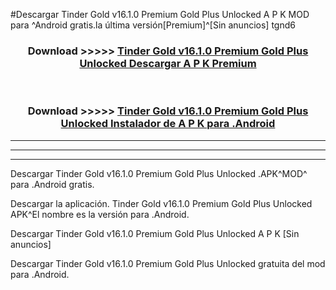 #Descargar Tinder Gold v16.1.0 Premium Gold Plus Unlocked  A P K MOD para ^Android gratis.la última versión[Premium]^[Sin anuncios] tgnd6



<div align="center">
<h3>Download >>>>> <a href="https://es-web.web.app/?es= ${title}">Tinder Gold v16.1.0 Premium Gold Plus Unlocked  Descargar A P K Premium</a></h3><br>

<h3>Download >>>>> <a href="https://es-web.web.app/?es= ${title}">Tinder Gold v16.1.0 Premium Gold Plus Unlocked  Instalador de A P K para .Android</a></h3>
</div>


----------------------------------------------------------

----------------------------------------------------------

----------------------------------------------------------

Descargar Tinder Gold v16.1.0 Premium Gold Plus Unlocked  .APK^MOD^ para .Android gratis.

Descargar la aplicación. Tinder Gold v16.1.0 Premium Gold Plus Unlocked  APK^El nombre es la versión para .Android.

Descargar Tinder Gold v16.1.0 Premium Gold Plus Unlocked  A P K [Sin anuncios]

Descargar Tinder Gold v16.1.0 Premium Gold Plus Unlocked  gratuita del mod para .Android.